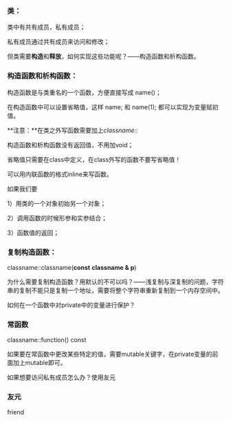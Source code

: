### 类：

类中有共有成员，私有成员；

私有成员通过共有成员来访问和修改；

但类需要**构造**和**释放**，如何实现这些功能呢？——构造函数和析构函数。

### 构造函数和析构函数：

构造函数是与类重名的一个函数，方便直接写成 name()；

在构造函数中可以设置省略值，这样 name; 和 name(1); 都可以实现为变量赋初值。

**注意：**在类之外写函数需要加上*classname::*

构造函数和析构函数没有返回值，不用加void；

省略值只需要在class中定义，在class外写的函数不要写省略值！

可以用内联函数的格式inline来写函数。

如果我们要

1）用类的一个对象初始另一个对象；

2）调用函数的时候形参和实参结合；

3）函数值的返回；

### 复制构造函数：

classname::classname(**const** **classname & p**)

为什么需要复制构造函数？用默认的不可以吗？——浅复制与深复制的问题，字符串的复制不能只是复制一个地址，需要将整个字符串重新复制到一个内存空间中。

如何在一个函数中对private中的变量进行保护？

### 常函数

classname::function() const

如果要在常函数中更改某些特定的值，需要mutable关键字，在private变量的前面加上mutable即可。

如果想要访问私有成员怎么办？使用友元

### 友元

friend
